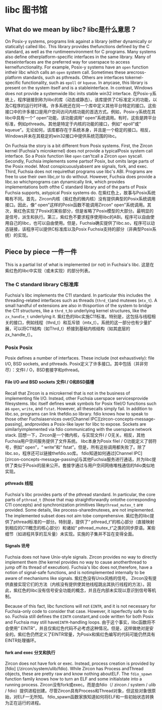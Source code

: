  
# libc  图书馆 

 
## What do we mean by libc?  libc是什么意思？ 

On Posix-y systems, programs link against a library (either dynamically or statically) called libc. This library provides thefunctions defined by the C standard, as well as the runtimeenvironment for C programs. Many systems also define otherplatform-specific interfaces in the same library. Many of theseinterfaces are the preferred way for userspace to access kernelfunctionality. For example, Posix-y systems have an `open` function intheir libc which calls an `open` system call. Sometimes these arecross-platform standards, such as pthreads. Others are interfaces tokernel-specific functionality, such as `epoll` or `kqueue`. In anycase, this library is present on the system itself and is a stableinterface. In contrast, Windows does not provide a systemwide libc inits stable win32 interface. 在Posix-y系统上，程序链接到称为libc的库（动态或静态）。该库提供了C标准定义的功能，以及C程序的运行时环境。许多系统还在同一个库中定义其他平台特定的接口。这些接口中的许多接口是用户空间访问内核功能的首选方式。例如，Posix-y系统在其libc中具有一个“ open”功能，该功能调用“ open”系统调用。有时，这些是跨平台标准，例如pthreads。其他是特定于内核的功能的接口，例如“ epoll”或“ kqueue”。无论如何，该库都存在于系统本身，并且是一个稳定的接口。相反，Windows并未在其稳定的win32接口中提供系统范围的libc。

On Fuchsia the story is a bit different from Posix systems. First, the Zircon kernel (Fuchsia's microkernel) does not provide a typicalPosix system call interface. So a Posix function like `open` can'tcall a Zircon `open` syscall. Secondly, Fuchsia implements some partsof Posix, but omits large parts of the Posix model. Most conspicuouslyabsent are signals, fork, and exec. Third, Fuchsia does not requirethat programs use libc's ABI. Programs are free to use their own libc,or to do without. However, Fuchsia does provide a libc.so whichprograms can dynamically link, which provides implementations both ofthe C standard library and of the parts of Posix Fuchsia supports, astypical Posix systems do. 在紫红色上，故事与Posix系统略有不同。首先，Zircon内核（紫红色的微内核）没有提供典型的Posix系统调用接口。因此，像“ open”这样的Posix函数不能调用Zircon“ open”系统调用。其次，紫红色实现了Posix的某些部分，但是省略了Posix模型的大部分。最明显的是信号，派生和执行。第三，紫红色不要求程序使用libc的ABI。程序可以自由使用自己的libc，也可以自由使用。但是，Fuchsia确实提供了libc.so，程序可以动态链接，该程序可以提供C标准库以及Posix Fuchsia支持的部分（非典型Posix系统）的实现。

 
## Piece by piece  一件一件 

This is a partial list of what is implemented (or not) in Fuchsia's libc. 这是在紫红色的libc中实现（或未实现）的部分列表。

 
### The C standard library  C标准库 

Fuchsia's libc implements the C11 standard. In particular this includes the threading-related interfaces such as threads (`thrd_t`)and mutexes (`mtx_t`). A small handful of extensions are also in thisportion of the system to bridge the C11 structures, like a `thrd_t`,to underlying kernel structures, like the `zx_handle_t` underlying it. 紫红色的libc实施C11标准。特别是，这包括与线程相关的接口，例如线程（thrd_t）和互斥锁（mtx_t）。系统的这一部分也有少量扩展，可以将C11结构（如Thrd_t）桥接到基础内核结构（如其底层的zx_handle_t）。

 
### Posix  Posix 

Posix defines a number of interfaces. These include (not exhaustively): file I/O, BSD sockets, and pthreads. Posix定义了许多接口。其中包括（并非穷尽）：文件I / O，BSD套接字和pthread。

 
#### File I/O and BSD sockets  文件I / O和BSD插槽 

Recall that Zircon is a microkernel that is not in the business of implementing file I/O. Instead, other Fuchsia userspace servicesprovide filesystems. libc itself defines weak symbols for Posix fileI/O functions such as `open`, `write`, and `fstat`. However, all thesecalls simply fail. In addition to libc.so, programs can link thefdio.so library. fdio knows how to speak to those other Fuchsiaservices over[Channel IPC][zircon-concepts-message-passing], andprovides a Posix-like layer for libc to expose. Sockets are similarlyimplemented via fdio communicating with the userspace network stack. 回想一下，Zircon是一个微内核，与实现文件I / O无关。相反，其他Fuchsia用户空间服务提供了文件系统。 libc本身为Posix fileI / O功能定义了弱符号，例如“ open”，“ write”和“ fstat”。但是，所有这些调用都失败了。除了libc.so，程序还可以链接thefdio.so库。 fdio知道如何通过[Channel IPC] [zircon-concepts-message-passing]与其他Fuchsia服务进行通话，并为libc提供了类似于Posix的层来公开。套接字通过与用户空间网络堆栈通信的fdio类似地实现。

 
#### pthreads  线程 

Fuchsia's libc provides parts of the pthread standard. In particular, the core parts of `pthread_t` (those that map straightforwardly ontothe corresponding C11 concepts) and synchronization primitives like`pthread_mutex_t` are provided. Some details, like process-sharedmutexes, are not implemented. The implemented subset does not aim tobe comprehensive. 紫红色的libc提供了pthread标准的一部分。特别是，提供了“ pthread_t”的核心部分（直接映射到相应的C11概念的核心部分）和诸如“ pthread_mutex_t”之类的同步原语。某些细节（如进程共享的互斥量）未实现。实施的子集并不旨在变得全面。

 
#### Signals  讯号 

Fuchsia does not have Unix-style signals. Zircon provides no way to directly implement them (the kernel provides no way to cause anotherthread to jump off its thread of execution). Fuchsia's libc does not,therefore, have a notion of signal-safe functions, and is notimplemented internally to be aware of mechanisms like signals. 紫红色没有Unix风格的信号。 Zircon没有提供直接实现它们的方法（内核没有提供使其他线程跳出其执行线程的方法）。因此，紫红色的libc没有信号安全功能的概念，并且在内部未实现以意识到信号等机制。

Because of this fact, libc functions will not `EINTR`, and it is not necessary for Fuchsia-only code to consider that case. However, it isperfectly safe to do so. Fuchsia still defines the `EINTR` constant,and code written for both Posix and Fuchsia may still have`EINTR`-handling loops. 由于这个事实，libc函数将不会使用“ EINTR”，并且仅紫红色代码不必考虑这种情况。但是，这样做绝对是安全的。紫红色仍然定义了EINTR常量，为Posix和紫红色编写的代码可能仍然具有EINTR处理循环。

 
#### fork and exec  分叉和执行 

Zircon does not have fork or exec. Instead, process creation is provided by [fdio] (/zircon/system/ulib/fdio). While Zircon has Process andThread objects, these are pretty raw and know nothing aboutELF. The `fdio_spawn` function family knows how to turn an ELF and some initialstate into a running process. Zircon没有fork或exec。而是由fdio（/ zircon / system / ulib / fdio）提供进程创建。尽管Zircon具有Process和Thread对象，但这些对象很原始，对ELF一无所知。 fdio_spawn函数家族知道如何将ELF和一些初始状态转换为正在运行的进程。

 

